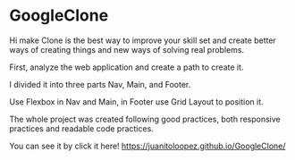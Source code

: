 # GoogleClone
Hi make Clone is the best way to improve your skill set and create better ways of creating things and new ways of solving real problems.

First, analyze the web application and create a path to create it.

I divided it into three parts Nav, Main, and Footer.

Use Flexbox in Nav and Main, in Footer use Grid Layout to position it.

The whole project was created following good practices, both responsive practices and readable code practices.

You can see it by click it here! https://juanitoloopez.github.io/GoogleClone/
